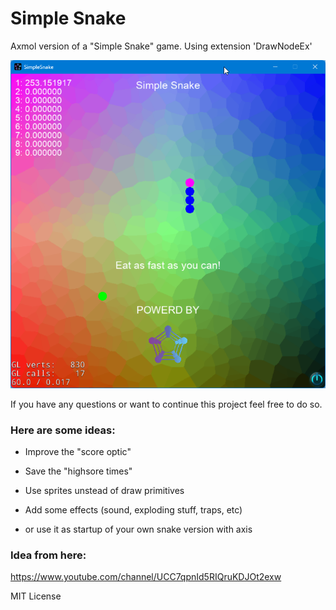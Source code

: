 # Simple Snake 
Axmol version of a "Simple Snake" game.
Using extension 'DrawNodeEx'

![image](https://github.com/aismann/SimpleSnake/blob/master/Content/screenshot.png)


If you have any questions or want to continue this project feel free to do so.

### Here are some ideas:
- Improve the "score optic"
- Save the "highsore times"
- Use sprites unstead of draw primitives
- Add some effects (sound, exploding stuff, traps, etc)

- or use it as startup of your own snake version with axis

### Idea from here:
https://www.youtube.com/channel/UCC7qpnId5RIQruKDJOt2exw


MIT License
